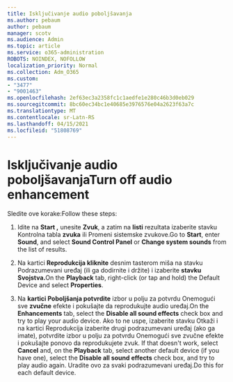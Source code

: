 ```yaml
---
title: Isključivanje audio poboljšavanja
ms.author: pebaum
author: pebaum
manager: scotv
ms.audience: Admin
ms.topic: article
ms.service: o365-administration
ROBOTS: NOINDEX, NOFOLLOW
localization_priority: Normal
ms.collection: Adm_O365
ms.custom:
- "3477"
- "9001463"
ms.openlocfilehash: 2ef63ec3a2358fc1c1aedfe1e280c46b3d0eb029
ms.sourcegitcommit: 8bc60ec34bc1e40685e3976576e04a2623f63a7c
ms.translationtype: MT
ms.contentlocale: sr-Latn-RS
ms.lasthandoff: 04/15/2021
ms.locfileid: "51808769"
---
```

# <a name="turn-off-audio-enhancement"></a><span data-ttu-id="8e09c-102">Isključivanje audio poboljšavanja</span><span class="sxs-lookup"><span data-stu-id="8e09c-102">Turn off audio enhancement</span></span>

<span data-ttu-id="8e09c-103">Sledite ove korake:</span><span class="sxs-lookup"><span data-stu-id="8e09c-103">Follow these steps:</span></span>

1. <span data-ttu-id="8e09c-104">Idite na **Start ,** unesite **Zvuk**, a zatim na **listi** rezultata izaberite stavku Kontrolna tabla **zvuka** ili Promeni sistemske zvukove.</span><span class="sxs-lookup"><span data-stu-id="8e09c-104">Go to **Start**, enter **Sound**, and select **Sound Control Panel** or **Change system sounds** from the list of results.</span></span>

2. <span data-ttu-id="8e09c-105">Na kartici **Reprodukcija kliknite** desnim tasterom miša na stavku Podrazumevani uređaj (ili ga dodirnite i držite) i izaberite **stavku Svojstva.**</span><span class="sxs-lookup"><span data-stu-id="8e09c-105">On the **Playback** tab, right-click (or tap and hold) the Default Device and select **Properties**.</span></span>

3. <span data-ttu-id="8e09c-106">Na **kartici Poboljšanja potvrdite** izbor u polju za potvrdu Onemogući sve **zvučne** efekte i pokušajte da reprodukujte audio uređaj.</span><span class="sxs-lookup"><span data-stu-id="8e09c-106">On the **Enhancements** tab, select the **Disable all sound effects** check box and try to play your audio device.</span></span> <span data-ttu-id="8e09c-107">Ako to ne uspe, izaberite stavku  Otkaži i na kartici Reprodukcija izaberite  drugi podrazumevani uređaj (ako ga imate), potvrdite izbor u polju za potvrdu Onemogući sve zvučne efekte i pokušajte ponovo da reprodukujete zvuk. </span><span class="sxs-lookup"><span data-stu-id="8e09c-107">If that doesn't work, select **Cancel** and, on the **Playback** tab, select another default device (if you have one), select the **Disable all sound effects** check box, and try to play audio again.</span></span> <span data-ttu-id="8e09c-108">Uradite ovo za svaki podrazumevani uređaj.</span><span class="sxs-lookup"><span data-stu-id="8e09c-108">Do this for each default device.</span></span>
